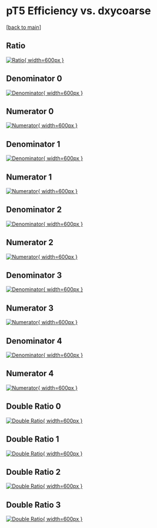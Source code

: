# pT5 Efficiency vs. dxycoarse

[[back to main](./)]



## Ratio

[![Ratio](../mtv/var/pT5_loweta_0_1_eff_dxycoarse.png){ width=600px }](../mtv/var/pT5_loweta_0_1_eff_dxycoarse.pdf)

## Denominator 0

[![Denominator](../mtv/den/pT5_loweta_0_1_eff_dxycoarse_den0.png){ width=600px }](../mtv/den/pT5_loweta_0_1_eff_dxycoarse_den0.pdf)

## Numerator 0

[![Numerator](../mtv/num/pT5_loweta_0_1_eff_dxycoarse_num0.png){ width=600px }](../mtv/num/pT5_loweta_0_1_eff_dxycoarse_num0.pdf)

## Denominator 1

[![Denominator](../mtv/den/pT5_loweta_0_1_eff_dxycoarse_den1.png){ width=600px }](../mtv/den/pT5_loweta_0_1_eff_dxycoarse_den1.pdf)

## Numerator 1

[![Numerator](../mtv/num/pT5_loweta_0_1_eff_dxycoarse_num1.png){ width=600px }](../mtv/num/pT5_loweta_0_1_eff_dxycoarse_num1.pdf)

## Denominator 2

[![Denominator](../mtv/den/pT5_loweta_0_1_eff_dxycoarse_den2.png){ width=600px }](../mtv/den/pT5_loweta_0_1_eff_dxycoarse_den2.pdf)

## Numerator 2

[![Numerator](../mtv/num/pT5_loweta_0_1_eff_dxycoarse_num2.png){ width=600px }](../mtv/num/pT5_loweta_0_1_eff_dxycoarse_num2.pdf)

## Denominator 3

[![Denominator](../mtv/den/pT5_loweta_0_1_eff_dxycoarse_den3.png){ width=600px }](../mtv/den/pT5_loweta_0_1_eff_dxycoarse_den3.pdf)

## Numerator 3

[![Numerator](../mtv/num/pT5_loweta_0_1_eff_dxycoarse_num3.png){ width=600px }](../mtv/num/pT5_loweta_0_1_eff_dxycoarse_num3.pdf)

## Denominator 4

[![Denominator](../mtv/den/pT5_loweta_0_1_eff_dxycoarse_den4.png){ width=600px }](../mtv/den/pT5_loweta_0_1_eff_dxycoarse_den4.pdf)

## Numerator 4

[![Numerator](../mtv/num/pT5_loweta_0_1_eff_dxycoarse_num4.png){ width=600px }](../mtv/num/pT5_loweta_0_1_eff_dxycoarse_num4.pdf)

## Double Ratio 0

[![Double Ratio](../mtv/ratio/pT5_loweta_0_1_eff_dxycoarse_ratio0.png){ width=600px }](../mtv/ratio/pT5_loweta_0_1_eff_dxycoarse_ratio0.pdf)

## Double Ratio 1

[![Double Ratio](../mtv/ratio/pT5_loweta_0_1_eff_dxycoarse_ratio1.png){ width=600px }](../mtv/ratio/pT5_loweta_0_1_eff_dxycoarse_ratio1.pdf)

## Double Ratio 2

[![Double Ratio](../mtv/ratio/pT5_loweta_0_1_eff_dxycoarse_ratio2.png){ width=600px }](../mtv/ratio/pT5_loweta_0_1_eff_dxycoarse_ratio2.pdf)

## Double Ratio 3

[![Double Ratio](../mtv/ratio/pT5_loweta_0_1_eff_dxycoarse_ratio3.png){ width=600px }](../mtv/ratio/pT5_loweta_0_1_eff_dxycoarse_ratio3.pdf)

